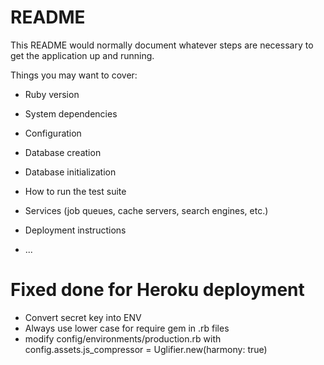 # README

This README would normally document whatever steps are necessary to get the
application up and running.

Things you may want to cover:

* Ruby version

* System dependencies

* Configuration

* Database creation

* Database initialization

* How to run the test suite

* Services (job queues, cache servers, search engines, etc.)

* Deployment instructions

* ...

# Fixed done for Heroku deployment
- Convert secret key into ENV
- Always use lower case for require gem in .rb files
- modify config/environments/production.rb with config.assets.js_compressor = Uglifier.new(harmony: true)